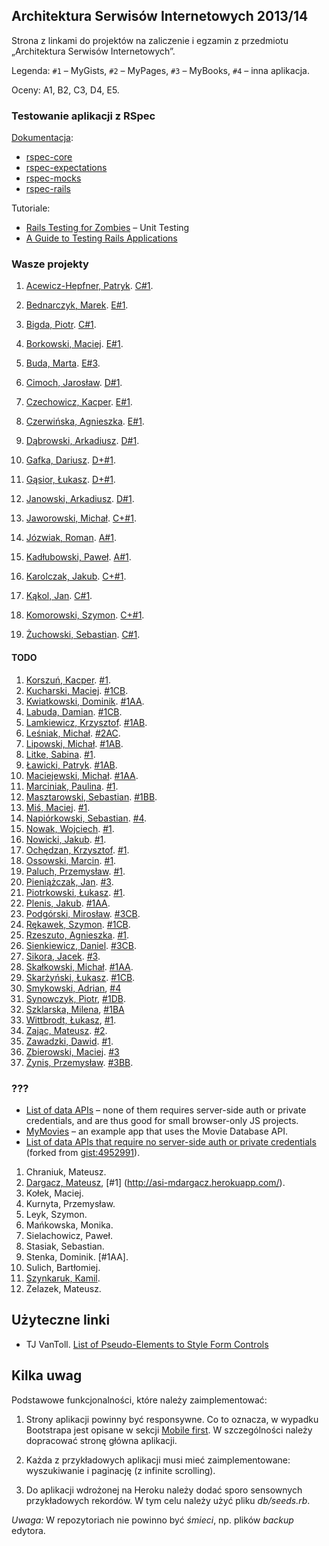 ## Architektura Serwisów Internetowych 2013/14

Strona z linkami do projektów na zaliczenie i egzamin z przedmiotu „Architektura Serwisów Internetowych”.

Legenda: `#1` – MyGists, `#2` – MyPages, `#3` – MyBooks, `#4` – inna aplikacja.

Oceny: A1, B2, C3, D4, E5.


### Testowanie aplikacji z RSpec

[Dokumentacja](http://rspec.info/):

- [rspec-core](https://github.com/rspec/rspec-core)
- [rspec-expectations](https://github.com/rspec/rspec-expectations)
- [rspec-mocks](https://github.com/rspec/rspec-mocks)
- [rspec-rails](https://github.com/rspec/rspec-rails)

Tutoriale:

* [Rails Testing for Zombies](https://www.codeschool.com/courses/rails-testing-for-zombies) –
Unit Testing
* [A Guide to Testing Rails Applications](http://edgeguides.rubyonrails.org/testing.html)


### Wasze projekty

1. [Acewicz-Hepfner, Patryk](https://github.com/pacewicz/my_gists). [C#1](http://mygists-pa.herokuapp.com).
1. [Bednarczyk, Marek](https://github.com/mbednarczyk/my_gists_reedit). [E#1](http://mygistsmbednarczyk.herokuapp.com).
1. [Bigda, Piotr](https://github.com/CoJaTutajRobie/ruby). [C#1](http://nowyprojekt123.herokuapp.com).
1. [Borkowski, Maciej](https://github.com/borek199/my_gists). [E#1](http://mygistsmborkowski.herokuapp.com).
1. [Buda, Marta](https://github.com/mbuda/reviewIt). [E#3](http://books-review.herokuapp.com).
1. [Cimoch, Jarosław](https://github.com/jcimoch/mygists). [D#1](http://jcimoch-my-gists.herokuapp.com/).
1. [Czechowicz, Kacper](https://github.com/kipperek/Rails-FirstApp). [E#1](http://kczechowicz-gists.herokuapp.com).
1. [Czerwińska, Agnieszka](https://github.com/aczerwinska/my_gists). [E#1](http://gistmys.herokuapp.com/).
1. [Dąbrowski, Arkadiusz](https://github.com/ArkadiuszD/Wpisy). [D#1](http://kolejnedziadostwo.herokuapp.com/).
1. [Gafka, Dariusz](https://github.com/dgafka/my_gists). [D+#1](http://evening-everglades-2118.herokuapp.com).
1. [Gąsior, Łukasz](https://github.com/lukgas6/projekt-asi). [D+#1](http://lgasior-gists.herokuapp.com/).
1. [Janowski, Arkadiusz](https://github.com/janusy/my_gists). [D#1](http://janusygists.herokuapp.com).
1. [Jaworowski, Michał](https://github.com/kropeq/my-gist). [C+#1](http://jaworgists.herokuapp.com).
1. [Józwiak, Roman](https://github.com/gruchanet/snippeter). [A#1](http://snippeter-app.herokuapp.com).
1. [Kadłubowski, Paweł](https://github.com/kpawel-29/my_gists_with_bootstrap). [A#1](http://gistmaster.herokuapp.com).
1. [Karolczak, Jakub](https://github.com/Taureli/MyGists). [C+#1](http://mygists-jkarolczak.herokuapp.com).
1. [Kąkol, Jan](https://github.com/jankkol/ruby_gist). [C#1](http://jankkolgists.herokuapp.com).
1. [Komorowski, Szymon](https://github.com/szykom/asi-my-gists). [C+#1](http://szykom-my-gists.herokuapp.com).


1. [Żuchowski, Sebastian](https://github.com/modziek/project_ruby). [C#1](http://maniana.herokuapp.com//).


#### TODO


1. [Korszuń, Kacper](https://github.com/gathaspar/RailsGistProject). [#1](http://stark-beyond-9781.herokuapp.com).
1. [Kucharski, Maciej](https://github.com/Maciekek/my-gists2). [#1CB](http://my-gists.herokuapp.com).
1. [Kwiatkowski, Dominik](https://github.com/Kalumniatoris/asip1). [#1AA](http://agisty123.herokuapp.com).
1. [Labuda, Damian](https://github.com/kaka2991/my_gists). [#1CB](http://damlab.herokuapp.com).
1. [Lamkiewicz, Krzysztof](https://github.com/KLamkiewicz/RubyGist). [#1AB](http://mojegisty.herokuapp.com).
1. [Leśniak, Michał](https://github.com/mlesniak91/my_notes). [#2AC](http://mlesniak.herokuapp.com/notes).
1. [Lipowski, Michał](https://github.com/lipek92/my_gists). [#1AB](http://mygistsmlipowski.herokuapp.com).
1. [Litke, Sabina](https://github.com/SabinaL/my_gists). [#1](http://gists.herokuapp.com/).
1. [Ławicki, Patryk](https://github.com/true-or-false/myBinaries). [#1AB](http://mybeanaries.herokuapp.com).
1. [Maciejewski, Michał](https://github.com/mmaciejewski/my_gists_rework). [#1AA](http://mygistsrework.herokuapp.com).
1. [Marciniak, Paulina](https://github.com/MPaulina/my_gist). [#1](http://asi-my-gist.herokuapp.com/).
1. [Masztarowski, Sebastian](https://github.com/Bllade/Gisty). [#1BB](http://smasztarowskigists.herokuapp.com).
1. [Miś, Maciej](https://github.com/MacMisDev/gists). [#1](http://mmgists.heroku.com).
1. [Napiórkowski, Sebastian](https://github.com/sebnapi/my_yachts/). [#4](http://my-yachts.herokuapp.com).
1. [Nowak, Wojciech](https://github.com/YoungCoder/railsgists). [#1](http://djangoisbetterthanrails.herokuapp.com).
1. [Nowicki, Jakub](https://github.com/jnowicki/rails-myGists). [#1](http://just-some-gists.herokuapp.com).
1. [Ochędzan, Krzysztof](https://github.com/Krzychuuu/Ruby). [#1](http://kochedzan.herokuapp.com).
1. [Ossowski, Marcin](https://github.com/mossowski/my_gists). [#1](http://mossowski-gists.herokuapp.com).
1. [Paluch, Przemysław](https://github.com/Zhukovo/My_gists-Ruby-on-Rails/tree/production). [#1](http://notateczki.herokuapp.com).
1. [Pieniążczak, Jan](https://github.com/Pelen/books2). [#3](http://pelen.herokuapp.com).
1. [Piotrkowski, Łukasz](https://github.com/pietrakkk/gists). [#1](http://lpiotrkowski-gists.herokuapp.com/).
1. [Plenis, Jakub](https://github.com/novalien/Aplikacje-zadanie-1). [#1AA](http://mojezadania.herokuapp.com).
1. [Podgórski, Mirosław](https://github.com/ziomski/my_books). [#3CB](http://ziomski.herokuapp.com).
1. [Rękawek, Szymon](https://github.com/waveq/MyGists). [#1CB](http://mygistsszymonrekawek.herokuapp.com).
1. [Rzeszuto, Agnieszka](https://github.com/arzsz/my_gists). [#1](http://fast-beach-4233.herokuapp.com/gists).
1. [Sienkiewicz, Daniel](https://github.com/henio180/asisecond). [#3CB](http://asisecond.herokuapp.com).
1. [Sikora, Jacek](https://github.com/jaresh/my_videos). [#3](http://jsvideos.herokuapp.com).
1. [Skałkowski, Michał](https://github.com/Michaldwadwa/projekt1-rails). [#1AA](http://projekcik1.herokuapp.com).
1. [Skarżyński, Łukasz](https://github.com/LukSkarDev/railsapp). [#1CB](http://lsgists.herokuapp.com/gists).
1. [Smykowski, Adrian](https://github.com/FiskSMK/ASI), [#4](http://vanfisk.herokuapp.com)
1. [Synowczyk, Piotr](https://github.com/psynowczyk/MyGists), [#1DB](http://psgists.herokuapp.com/).
1. [Szklarska, Milena](https://github.com/madebytechnology/Gists), [#1BA](http://mygistsapp.herokuapp.com/)
1. [Wittbrodt, Łukasz](https://github.com/lukasz978/my_gists), [#1](http://lrails.herokuapp.com/).
1. [Zając, Mateusz](https://github.com/zajacmp3/RubyOnRails-Informatyka-). [#2](http://www.rails.zajacmp3.pl).
1. [Zawadzki, Dawid](https://github.com/ghost717/my_gists). [#1](http://dzawadzki-app.herokuapp.com).
1. [Zbierowski, Maciej](https://github.com/Macio1992/myBooks). [#3](http://my-books-macio1992.herokuapp.com/)
1. [Żynis, Przemysław](https://github.com/Zynio/MyBooks.git). [#3BB](http://managerstore.herokuapp.com).


### ???

* [List of data APIs](https://gist.github.com/afeld/4952991) – none of them
  requires server-side auth or private credentials, and are thus good
  for small browser-only JS projects.
* [MyMovies](https://github.com/rails4/my_movies) – an example app that uses
  the Movie Database API.
* [List of data APIs that require no server-side auth or private credentials](https://gist.github.com/wbzyl/9989677)
  (forked from [gist:4952991](https://gist.github.com/afeld/4952991)).

1. Chraniuk, Mateusz.
1. [Dargacz, Mateusz](https://github.com/mateuszdargacz/md_gists), [#1] (http://asi-mdargacz.herokuapp.com/).
1. Kołek, Maciej.
1. Kurnyta, Przemysław.
1. Leyk, Szymon.
1. Mańkowska, Monika.
1. Sielachowicz, Paweł.
1. Stasiak, Sebastian.
1. Stenka, Dominik. [#1AA].
1. Sulich, Bartłomiej.
1. [Szynkaruk, Kamil](https://github.com/ferocis/my_gists).
1. Żelazek, Mateusz.


## Użyteczne linki

* TJ VanToll.
  [List of Pseudo-Elements to Style Form Controls](http://tjvantoll.com/2013/04/15/list-of-pseudo-elements-to-style-form-controls/)


## Kilka uwag

Podstawowe funkcjonalności, które należy zaimplementować:

1. Strony aplikacji powinny być responsywne.
Co to oznacza, w wypadku Bootstrapa jest opisane w sekcji
[Mobile first](http://getbootstrap.com/css/#overview-mobile).
W szczególności należy dopracować stronę główna aplikacji.

2. Każda z przykładowych aplikacji musi mieć zaimplementowane:
wyszukiwanie i paginację (z infinite scrolling).

3. Do aplikacji wdrożonej na Heroku należy dodać sporo
sensownych przykładowych rekordów. W tym celu należy użyć
pliku *db/seeds.rb*.

*Uwaga:* W repozytoriach nie powinno być *śmieci*, np.
plików *backup* edytora.
